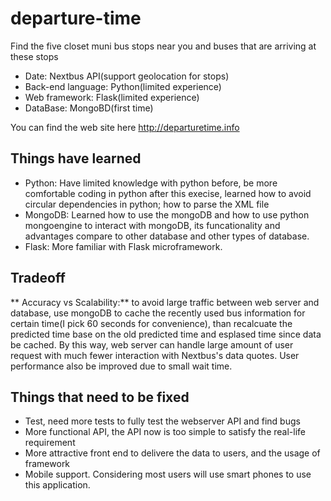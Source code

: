 # departure-time

Find the five closet muni bus stops near you and buses that are arriving at these stops

* Date: Nextbus API(support geolocation for stops)
* Back-end language: Python(limited experience)
* Web framework: Flask(limited experience)
* DataBase: MongoBD(first time)

You can find the web site here http://departuretime.info

## Things have learned
* Python: Have limited knowledge with python before, be more comfortable coding in python after this execise, learned how to avoid circular dependencies in python; how to parse the XML file
* MongoDB: Learned how to use the mongoDB and how to use python mongoengine to interact with mongoDB, its funcationality and advantages compare to other database and other types of database.
* Flask: More familiar with Flask microframework. 

## Tradeoff
** Accuracy vs Scalability:** to avoid large traffic between web server and database, use mongoDB to cache the recently used bus information for certain time(I pick 60 seconds for convenience), than recalcuate the predicted time base on the old predicted time and esplased time since data be cached. By this way, web server can handle large amount of user request with much fewer interaction with Nextbus's data quotes. User performance also be improved due to small wait time.

## Things that need to be fixed 
* Test, need more tests to fully test the webserver API and find bugs
* More functional API, the API now is too simple to satisfy the real-life requirement
* More attractive front end to delivere the data to users, and the usage of framework
* Mobile support. Considering most users will use smart phones to use this application.
